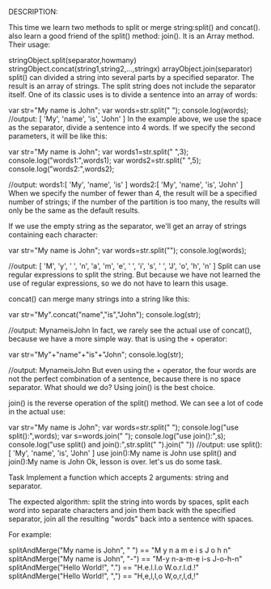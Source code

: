 DESCRIPTION:

This time we learn two methods to split or merge string:split() and concat(). also learn a good friend of the split() method: join(). It is an Array method. Their usage:

stringObject.split(separator,howmany)
stringObject.concat(string1,string2,...,stringx)
arrayObject.join(separator)
split() can divided a string into several parts by a specified separator. The result is an array of strings. The split string does not include the separator itself. One of its classic uses is to divide a sentence into an array of words:

var str="My name is John";
var words=str.split(" ");
console.log(words);
//output:
[ 'My', 'name', 'is', 'John' ]
In the example above, we use the space as the separator, divide a sentence into 4 words. If we specify the second parameters, it will be like this:

var str="My name is John";
var words1=str.split(" ",3);
console.log("words1:",words1);
var words2=str.split(" ",5);
console.log("words2:",words2);

//output:
words1:[ 'My', 'name', 'is' ]
words2:[ 'My', 'name', 'is', 'John' ]
When we specify the number of fewer than 4, the result will be a specified number of strings; if the number of the partition is too many, the results will only be the same as the default results.

If we use the empty string as the separator, we'll get an array of strings containing each character:

var str="My name is John";
var words=str.split("");
console.log(words);

//output:
[ 'M', 'y', ' ', 'n', 'a', 'm', 'e', ' ', 'i', 's', ' ', 'J', 'o', 'h', 'n' ]
Split can use regular expressions to split the string. But because we have not learned the use of regular expressions, so we do not have to learn this usage.

concat() can merge many strings into a string like this:

var str="My".concat("name","is","John");
console.log(str);

//output:
MynameisJohn
In fact, we rarely see the actual use of concat(), because we have a more simple way. that is using the + operator:

var str="My"+"name"+"is"+"John";
console.log(str);

//output:
MynameisJohn
But even using the + operator, the four words are not the perfect combination of a sentence, because there is no space separator. What should we do? Using join() is the best choice.

join() is the reverse operation of the split() method. We can see a lot of code in the actual use:

var str="My name is John";
var words=str.split(" ");
console.log("use split():",words);
var s=words.join(" ");
console.log("use join():",s);
console.log("use split() and join():",str.split(" ").join(" "))
//output:
use split():[ 'My', 'name', 'is', 'John' ]
use join():My name is John
use split() and join():My name is John
Ok, lesson is over. let's us do some task.

Task
Implement a function which accepts 2 arguments: string and separator.

The expected algorithm: split the string into words by spaces, split each word into separate characters and join them back with the specified separator, join all the resulting "words" back into a sentence with spaces.

For example:

splitAndMerge("My name is John", " ")  ==  "M y n a m e i s J o h n"
splitAndMerge("My name is John", "-")  ==  "M-y n-a-m-e i-s J-o-h-n"
splitAndMerge("Hello World!", ".")     ==  "H.e.l.l.o W.o.r.l.d.!"
splitAndMerge("Hello World!", ",")     ==  "H,e,l,l,o W,o,r,l,d,!"